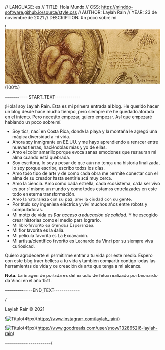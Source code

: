 // LANGUAGE: es
// TITLE: Hola Mundo
// CSS: https://minddo-software.github.io/source/style.css
// AUTHOR: Laylah Rain
// YEAR: 23 de noviembre de 2021
// DESCRIPTION: Un poco sobre mí

!![Título](source/title.jpg)(100%)

------------START_TEXT-------------

¡Hola! soy Laylah Rain. Esta es mi primera entrada al blog. He querido hacer un blog desde hace mucho tiempo, pero siempre me he quedado atorada en el intento. Pero necesito empezar, quiero empezar. Así que empezaré hablando un poco sobre mí.

- Soy tica, nací en Costa Rica, donde la playa y la montaña le agregó una mágica diversidad a mi vida. 
- Ahora soy inmigrante en EE.UU. y me hayo aprendiendo a renacer entre nuevas tierras, haciéndolas mías y yo de ellas. 
- Amo el color amarillo porque evoca sanas emociones que restauran mi alma cuando está quebrada. 
- Soy escritora, lo soy a pesar de que aún no tenga una historia finalizada, lo soy porque escribo, escribo todos los días.  
- Amo todo tipo de arte y de como cada obra me permite conectar con el alma de su creador hasta sentirle acá muy cerca. 
- Amo la ciencia. Amo como cada estrella, cada ecosistema, cada ser vivo es por sí mismo un mundo y como todos estamos entrelazados en este todo en eterna transformación. 
- Amo la naturaleza con su paz, amo la ciudad con su gente.
- Por título soy ingeniera eléctrica y viví muchos años entre robots y computadoras. 
- Mi motto de vida es *Dar acceso a educación de calidad*. Y he escogido crear historias como el medio para lograrlo. 
- Mi libro favorito es Grandes Esperanzas. 
- Mi flor favorita es la dalia. 
- Mi película favorita es La Excavación.
- Mi artista/científico favorito es Leonardo da Vinci por su siempre viva curiosidad. 

Quiero agradecerte el permitirme entrar a tu vida por este medio. Espero con este blog traer belleza a tu vida y también compartir contigo todas las herramientas de vida y de creación de arte que tenga a mi alcance.

**Nota**: La imagen de portada es del estudio de fetos realizado por Leonardo da Vinci en el año 1511.

--------------END_TEXT-------------



/-----------------------

Laylah Rain © 2021

!![Título](https://minddo-software.github.io/source/instagram.svg)(45px)(https://www.instagram.com/laylah_rain/)

!![Título](https://minddo-software.github.io/source/goodreads.svg)(45px)(https://www.goodreads.com/user/show/132865216-laylah-rain)

-----------------------/